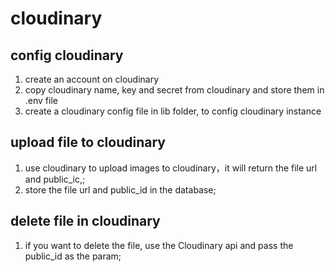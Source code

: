 # cloudinary

## config cloudinary

1. create an account on cloudinary
2. copy cloudinary name, key and secret from cloudinary and store them in .env file
3. create a cloudinary config file in lib folder, to config cloudinary instance

## upload file to cloudinary

1. use cloudinary to upload images to cloudinary，it will return the file url and public_ic,;
2. store the file url and public_id in the database;

## delete file in cloudinary

1. if you want to delete the file, use the Cloudinary api and pass the public_id as the param;
